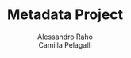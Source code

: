 ---
schema: default
title: Metadata Project
organization: KnowDive
notes: >-
  Our project context is an Open Data environment, where anyone is free to use,
  re-use or redistribute resources - data or contents - while preserving
  provenance and openness. Data Scientia is the concrete representation of this
  environment: an under-costruction web portal that allows users to explore
  different kind of datasets. Data Scientia’s main goal is to gather all
  projects that result from Knowl- edge Graph Engineering (KGE) processes
  following the iTelos methoodology. 
resources:
  - name: KGE - Metadata Project
    url: 'https://aleraho.github.io/KGE-2022-Metadata-Project/'
    format: html
license: 'https://www.nationalarchives.gov.uk/doc/open-government-licence/version/3/'
category:
  - Education
maintainer: Simone Bocca
maintainer_email: simone.bocca@unitn.it
author: Alessandro Raho <br> Camilla Pelagalli
author_email: 'alessandro.raho@studenti.unitn.it <br> camilla.pelagalli@studenti.unitn.it '
tags: 'kge,unitn,datascientia,metadata'
pub_date: 21/02/2023
---